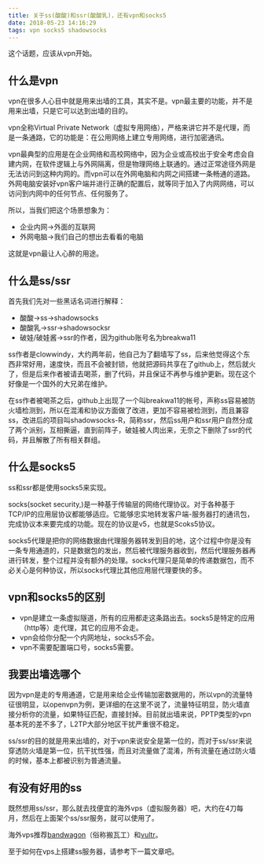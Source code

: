 ```yaml
---
title: 关于ss(酸酸)和ssr(酸酸乳)，还有vpn和socks5
date: 2018-05-23 14:16:29
tags: vpn socks5 shadowsocks 
---
```


这个话题，应该从vpn开始。

## 什么是vpn
vpn在很多人心目中就是用来出墙的工具，其实不是。vpn最主要的功能，并不是用来出墙，只是它可以达到出墙的目的。

vpn全称Virtual Private Network（虚拟专用网络），严格来讲它并不是代理，而是一条通路，它的功能是：在公用网络上建立专用网络，进行加密通讯。

vpn最典型的应用是在企业网络和高校网络中，因为企业或高校出于安全考虑会自建内网，在软件逻辑上与外网隔离，但是物理网络上联通的。通过正常途径外网是无法访问到这种内网的。而vpn可以在外网电脑和内网之间搭建一条畅通的道路。外网电脑安装好vpn客户端并进行正确的配置后，就等同于加入了内网网络，可以访问到内网中的任何节点、任何服务了。

所以，当我们把这个场景想象为：

- 企业内网->外面的互联网
- 外网电脑->我们自己的想出去看看的电脑

这就是vpn最让人心醉的用途。

## 什么是ss/ssr
首先我们先对一些黑话名词进行解释：

- 酸酸->ss->shadowsocks
- 酸酸乳->ssr->shadowsocksr
- 破娃/破娃酱->ssr的作者，因为github账号名为breakwa11

ss作者是clowwindy，大约两年前，他自己为了翻墙写了ss，后来他觉得这个东西非常好用，速度快，而且不会被封锁，他就把源码共享在了github上，然后就火了，但是后来作者被请去喝茶，删了代码，并且保证不再参与维护更新。现在这个好像是一个国外的大兄弟在维护。

在ss作者被喝茶之后，github上出现了一个叫breakwa11的帐号，声称ss容易被防火墙检测到，所以在混淆和协议方面做了改进，更加不容易被检测到，而且兼容ss，改进后的项目叫shadowsocks-R，简称ssr，然后ss用户和ssr用户自然分成了两个派别，互相撕逼，直到前阵子，破娃被人肉出来，无奈之下删除了ssr的代码，并且解散了所有相关群组。

## 什么是socks5

ss和ssr都是使用socks5来实现。

socks(socket security,)是一种基于传输层的网络代理协议。对于各种基于TCP/IP的应用层协议都能够适应。它能够忠实地转发客户端-服务器打的通讯包，完成协议本来要完成的功能。现在的协议是v5，也就是Scoks5协议。

socks5代理是把你的网络数据由代理服务器转发到目的地，这个过程中你是没有一条专用通道的，只是数据包的发出，然后被代理服务器收到，然后代理服务器再进行转发，整个过程并没有额外的处理。socks代理只是简单的传递数据包，而不必关心是何种协议，所以socks代理比其他应用层代理要快的多。

## vpn和socks5的区别

- vpn是建立一条虚拟隧道，所有的应用都走这条路出去。socks5是特定的应用（http等）走代理，其它的应用不会走。
- vpn会给你分配一个内网地址，socks5不会。
- vpn不需要配置端口号，socks5需要。


## 我要出墙选哪个

因为vpn是走的专用通道，它是用来给企业传输加密数据用的，所以vpn的流量特征很明显，以openvpn为例，更详细的在这里不说了，流量特征明显，防火墙直接分析你的流量，如果特征匹配，直接封掉。目前就出墙来说，PPTP类型的vpn基本死的差不多了，L2TP大部分地区干扰严重很不稳定。

ss/ssr的目的就是用来出墙的，对于vpn来说安全是第一位的，而对于ss/ssr来说穿透防火墙是第一位，抗干扰性强，而且对流量做了混淆，所有流量在通过防火墙的时候，基本上都被识别为普通流量。

## 有没有好用的ss

既然想用ss/ssr，那么就去找便宜的海外vps（虚拟服务器）吧，大约在4刀每月，然后在上面架个ss/ssr服务，就可以使用了。

海外vps推荐[bandwagon](https://bandwagonhost.com/aff.php?aff=32245)（俗称搬瓦工）和[vultr](https://www.vultr.com/?ref=7432142)。

至于如何在vps上搭建ss服务器，请参考下一篇文章吧。
